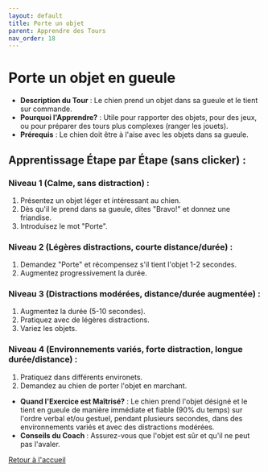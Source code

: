 ```yaml
---
layout: default
title: Porte un objet
parent: Apprendre des Tours
nav_order: 18
---
```


# Porte un objet en gueule
- **Description du Tour** : Le chien prend un objet dans sa gueule et le tient sur commande.
- **Pourquoi l'Apprendre?** : Utile pour rapporter des objets, pour des jeux, ou pour préparer des tours plus complexes (ranger les jouets).
- **Prérequis** : Le chien doit être à l'aise avec les objets dans sa gueule.

## Apprentissage Étape par Étape (sans clicker) :

### Niveau 1 (Calme, sans distraction) :
1. Présentez un objet léger et intéressant au chien.
2. Dès qu'il le prend dans sa gueule, dites "Bravo!" et donnez une friandise.
3. Introduisez le mot "Porte".

### Niveau 2 (Légères distractions, courte distance/durée) :
1. Demandez "Porte" et récompensez s'il tient l'objet 1-2 secondes.
2. Augmentez progressivement la durée.

### Niveau 3 (Distractions modérées, distance/durée augmentée) :
1. Augmentez la durée (5-10 secondes).
2. Pratiquez avec de légères distractions.
3. Variez les objets.

### Niveau 4 (Environnements variés, forte distraction, longue durée/distance) :
1. Pratiquez dans différents environets.
2. Demandez au chien de porter l'objet en marchant.

- **Quand l'Exercice est Maîtrisé?** : Le chien prend l'objet désigné et le tient en gueule de manière immédiate et fiable (90% du temps) sur l'ordre verbal et/ou gestuel, pendant plusieurs secondes, dans des environnements variés et avec des distractions modérées.
- **Conseils du Coach** : Assurez-vous que l'objet est sûr et qu'il ne peut pas l'avaler. 

[Retour à l'accueil](../index.md) 